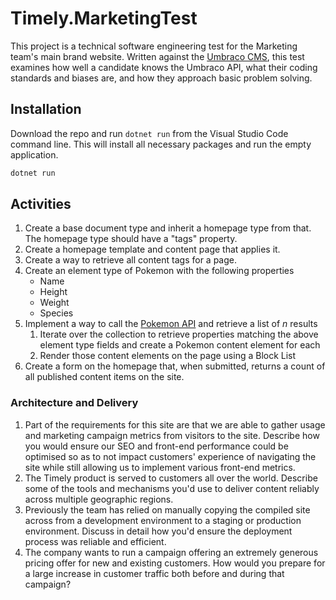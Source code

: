 # Timely.MarketingTest

This project is a technical software engineering test for the Marketing team's main brand website. Written against the [Umbraco CMS](https://docs.umbraco.com/umbraco-cms), this test examines how well a candidate knows the Umbraco API, what their coding standards and biases are, and how they approach basic problem solving.

## Installation

Download the repo and run `dotnet run` from the Visual Studio Code command line. This will install all necessary packages and run the empty application.

```bash
dotnet run
```

## Activities

1. Create a base document type and inherit a homepage type from that. The homepage type should have a "tags" property.
1. Create a homepage template and content page that applies it.
1. Create a way to retrieve all content tags for a page.
1. Create an element type of Pokemon with the following properties
    - Name
    - Height
    - Weight
    - Species
1. Implement a way to call the [Pokemon API](https://pokeapi.co/api/v2/) and retrieve a list of _n_ results
    1. Iterate over the collection to retrieve properties matching the above element type fields and create a Pokemon content element for each
    1. Render those content elements on the page using a Block List
1. Create a form on the homepage that, when submitted, returns a count of all published content items on the site.

### Architecture and Delivery
1. Part of the requirements for this site are that we are able to gather usage and marketing campaign metrics from visitors to the site. Describe how you would ensure our SEO and front-end performance could be optimised so as to not impact customers' experience of navigating the site while still allowing us to implement various front-end metrics. 
1. The Timely product is served to customers all over the world. Describe some of the tools and mechanisms you'd use to deliver content reliably across multiple geographic regions.
1. Previously the team has relied on manually copying the compiled site across from a development environment to a staging or production environment. Discuss in detail how you'd ensure the deployment process was reliable and efficient.
1. The company wants to run a campaign offering an extremely generous pricing offer for new and existing customers. How would you prepare for a large increase in customer traffic both before and during that campaign?